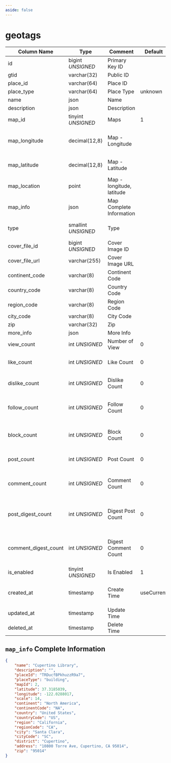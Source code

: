 ```yaml
---
aside: false
---
```


# geotags

| Column Name | Type | Comment | Default | Null | Remark |
| --- | --- | --- | --- | --- | --- |
| id | bigint *UNSIGNED* | Primary Key ID | | NO | Auto Increment |
| gtid | varchar(32) | Public ID |  | NO | **Unique** |
| place_id | varchar(64) | Place ID |  | YES | **Unique** |
| place_type | varchar(64) | Place Type | unknown | NO |  |
| name | json | Name |  | YES | **Multilingual** |
| description | json | Description |  | YES | **Multilingual** |
| map_id | tinyint *UNSIGNED* | Maps | 1 | NO | [Maps](../../configs/dictionary/maps.md) |
| map_longitude | decimal(12,8) | Map - Longitude |  | NO | Decimal, range -180~180, negative for west longitude |
| map_latitude | decimal(12,8) | Map - Latitude |  | NO | Decimal, range -90~90, negative for south latitude |
| map_location | point | Map - longitude, latitude |  | NO |  |
| map_info | json | Map Complete Information |  | YES |  |
| type | smallint *UNSIGNED* | Type |  | NO | For custom use, such as sorting or filtering |
| cover_file_id | bigint *UNSIGNED* | Cover Image ID |  | YES | Related field [files->id](../systems/files.md) |
| cover_file_url | varchar(255) | Cover Image URL |  | YES |  |
| continent_code | varchar(8) | Continent Code |  | YES | North America `NA` |
| country_code | varchar(8) | Country Code |  | YES | United States `US` |
| region_code | varchar(8) | Region Code |  | YES | California `CA` |
| city_code | varchar(8) | City Code |  | YES | Santa Clara `SC` |
| zip | varchar(32) | Zip |  | YES | 215000 |
| more_info | json | More Info |  | YES |  |
| view_count | int *UNSIGNED* | Number of View | 0 | NO | Count by plugin |
| like_count | int *UNSIGNED* | Like Count | 0 | NO | Number of users who liked the topic |
| dislike_count | int *UNSIGNED* | Dislike Count | 0 | NO | Number of users who disliked the topic |
| follow_count | int *UNSIGNED* | Follow Count | 0 | NO | Number of users who followed (bookmarked) the topic |
| block_count | int *UNSIGNED* | Block Count | 0 | NO | Number of users who blocked (not interested) the topic |
| post_count | int *UNSIGNED* | Post Count | 0 | NO | Number of posts associated with the topic |
| comment_count | int *UNSIGNED* | Comment Count | 0 | NO | Number of comments associated with the topic |
| post_digest_count | int *UNSIGNED* | Digest Post Count | 0 | NO | Plugin operation to digest posts, plugin counts addition and subtraction |
| comment_digest_count | int *UNSIGNED* | Digest Comment Count | 0 | NO | Plugin operation to digest comments, plugin counts addition and subtraction |
| is_enabled | tinyint *UNSIGNED* | Is Enabled | 1 | NO | 0.Disabled / 1.Enabled |
| created_at | timestamp | Create Time | useCurrent | NO | For example, MySQL defaults to `CURRENT_TIMESTAMP` |
| updated_at | timestamp | Update Time |  | YES |  |
| deleted_at | timestamp | Delete Time |  | YES |  |

## `map_info` Complete Information

```json
{
    "name": "Cupertino Library",
    "description": "",
    "placeId": "TRDucfBPkhuzzR9a7",
    "placeType": "building",
    "mapId": 2,
    "latitude": 37.3185039,
    "longitude": -122.0288017,
    "scale": 14,
    "continent": "North America",
    "continentCode": "NA",
    "country": "United States",
    "countryCode": "US",
    "region": "California",
    "regionCode": "CA",
    "city": "Santa Clara",
    "cityCode": "SC",
    "district": "Cupertino",
    "address": "10800 Torre Ave, Cupertino, CA 95014",
    "zip": "95014"
}
```
